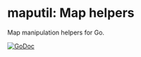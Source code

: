 # maputil: Map helpers

Map manipulation helpers for Go.

[![GoDoc](https://godoc.org/github.com/facette/maputil?status.svg)](https://godoc.org/github.com/facette/maputil)
